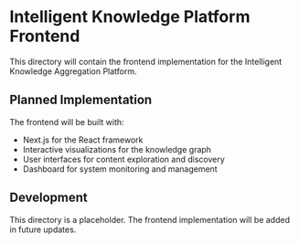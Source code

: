 # Intelligent Knowledge Platform Frontend

This directory will contain the frontend implementation for the Intelligent Knowledge Aggregation Platform.

## Planned Implementation

The frontend will be built with:
- Next.js for the React framework
- Interactive visualizations for the knowledge graph
- User interfaces for content exploration and discovery
- Dashboard for system monitoring and management

## Development

This directory is a placeholder. The frontend implementation will be added in future updates. 